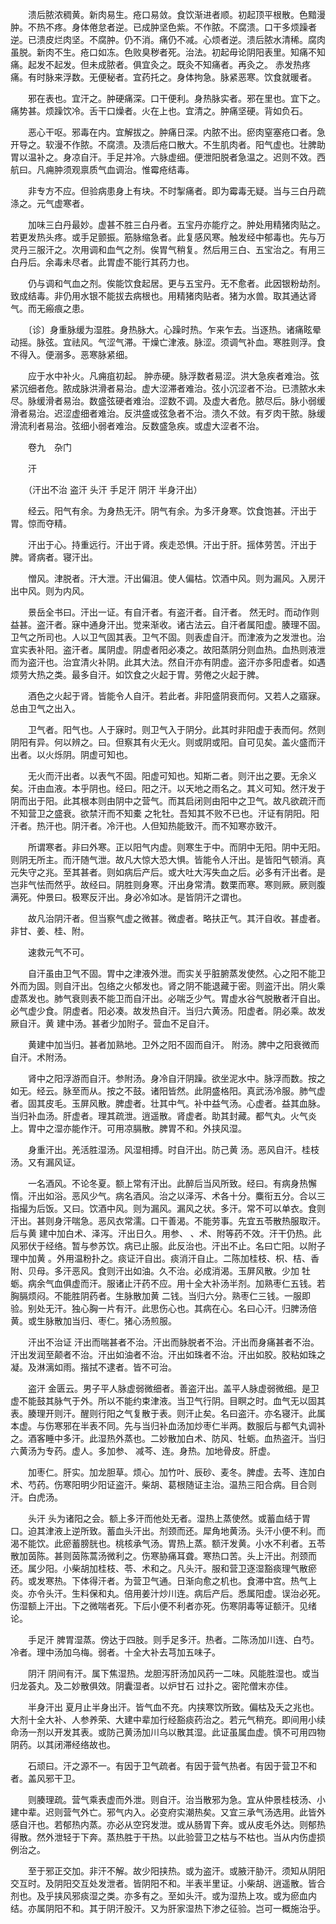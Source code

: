 <!-- { "loadSidebar": true } -->
　　溃后脓浓稠黄。新肉易生。疮口易敛。食饮渐进者顺。初起顶平根散。色黯漫肿。不热不疼。身体倦怠者逆。已成肿坚色紫。不作脓。不腐溃。口干多烦躁者逆。已溃皮烂肉坚。不腐肿。仍不消。痛仍不减。心烦者逆。溃后脓水清稀。腐肉虽脱。新肉不生。疮口如冻。色败臭秽者死。治法。初起毋论阴阳表里。知痛不知痛。起发不起发。但未成脓者。俱宜灸之。既灸不知痛者。再灸之。 赤发热疼痛。有时脉来浮数。无便秘者。宜药托之。身体拘急。脉紧恶寒。饮食就暖者。

　　邪在表也。宜汗之。肿硬痛深。口干便利。身热脉实者。邪在里也。宜下之。 痛势甚。烦躁饮冷。舌干口燥者。火在上也。宜清之。肿痛坚硬。背如负石。

　　恶心干呕。邪毒在内。宜解拔之。肿痛日深。内脓不出。瘀肉窒塞疮口者。急开导之。软漫不作脓。不腐溃。及溃后疮口散大。不生肌肉者。阳气虚也。壮脾助胃以温补之。身凉自汗。手足并冷。六脉虚细。便泄阳脱者急温之。迟则不效。西航曰。凡痈肿须观禀质气血调治。惟霉疮结毒。

　　非专方不应。但验病患身上有块。不时掣痛者。即为霉毒无疑。当与三白丹疏涤之。元气虚寒者。

　　加味三白丹最妙。虚甚不胜三白丹者。五宝丹亦能疗之。肿处用精猪肉贴之。若更发热头疼。或手足颤振。筋脉缩急者。此复感风寒。触发经中郁毒也。先与万灵丹三服汗之。次用调和血气之剂。俟胃气稍复。然后用三白、五宝治之。有用三白丹后。余毒未尽者。此胃虚不能行其药力也。

　　仍与调和气血之剂。俟能饮食起居。更与五宝丹。无不愈者。此因银粉劫剂。致成结毒。非仍用水银不能拔去病根也。用精猪肉贴者。猪为水兽。取其通达肾气。而无瘢痕之患。

　　〔诊〕身重脉缓为湿胜。身热脉大。心躁时热。乍来乍去。当逐热。诸痛眩晕动摇。脉弦。宜祛风。气涩气滞。干燥亡津液。脉涩。须调气补血。寒胜则浮。食不得入。便溺多。恶寒脉紧细。

　　应于水中补火。凡痈疽初起。 肿赤硬。脉浮数者易涩。洪大急疾者难治。弦紧沉细者危。脓成脉洪滑者易治。虚大涩滞者难治。弦小沉涩者不治。已溃脓水未尽。脉缓滑者易治。数盛弦硬者难治。涩数不调。及虚大者危。脓尽后。脉小弱缓滑者易治。迟涩虚细者难治。反洪盛或弦急者不治。溃久不敛。有歹肉干脓。脉缓滑流利者易治。弦细小弱者难治。反数盛急疾。或虚大涩者不治。

　　卷九　杂门

　　汗

　　（汗出不治 盗汗 头汗 手足汗 阴汗 半身汗出）

　　经云。阳气有余。为身热无汗。阴气有余。为多汗身寒。饮食饱甚。汗出于胃。惊而夺精。

　　汗出于心。持重远行。汗出于肾。疾走恐惧。汗出于肝。摇体劳苦。汗出于脾。肾病者。寝汗出。

　　憎风。津脱者。汗大泄。汗出偏沮。使人偏枯。饮酒中风。则为漏风。入房汗出中风。则为内风。

　　景岳全书曰。汗出一证。有自汗者。有盗汗者。自汗者。 然无时。而动作则益甚。盗汗者。寐中通身汗出。觉来渐收。诸古法云。自汗者属阳虚。腠理不固。卫气之所司也。人以卫气固其表。卫气不固。则表虚自汗。而津液为之发泄也。治宜实表补阳。盗汗者。属阴虚。阴虚者阳必凑之。故阳蒸阴分则血热。血热则液泄而为盗汗也。治宜清火补阴。此其大法。然自汗亦有阴虚。盗汗亦多阳虚者。如遇烦劳大热之类。最多自汗。如饮食之火起于胃。劳倦之火起于脾。

　　酒色之火起于肾。皆能令人自汗。若此者。非阳盛阴衰而何。又若人之寤寐。总由卫气之出入。

　　卫气者。阳气也。人于寐时。则卫气入于阴分。此其时非阳虚于表而何。然则阴阳有异。何以辨之。曰。但察其有火无火。则或阴或阳。自可见矣。盖火盛而汗出者。以火烁阴。阴虚可知也。

　　无火而汗出者。以表气不固。阳虚可知也。知斯二者。则汗出之要。无余义矣。汗由血液。本乎阴也。经曰。阳之汗。以天地之雨名之。其义可知。然汗发于阴而出于阳。此其根本则由阴中之营气。而其启闭则由阳中之卫气。故凡欲疏汗而不知营卫之盛衰。欲禁汗而不知橐 之牝牡。吾知其不败不已也。汗证有阴阳。阳汗者。热汗也。阴汗者。冷汗也。人但知热能致汗。而不知寒亦致汗。

　　所谓寒者。非曰外寒。正以阳气内虚。则寒生于中。而阴中无阳。阴中无阳。则阴无所主。而汗随气泄。故凡大惊大恐大惧。皆能令人汗出。是皆阳气顿消。真元失守之兆。至其甚者。则如病后产后。或大吐大泻失血之后。必多有汗出者。是岂非气怯而然乎。故经曰。阴胜则身寒。汗出身常清。数栗而寒。寒则厥。厥则腹满死。仲景曰。极寒反汗出。身必冷如冰。是皆阴汗之谓也。

　　故凡治阴汗者。但当察气虚之微甚。微虚者。略扶正气。其汗自收。甚虚者。非甘、姜、桂、附。

　　速救元气不可。

　　自汗虽由卫气不固。胃中之津液外泄。而实关乎脏腑蒸发使然。心之阳不能卫外而为固。则自汗出。包络之火郁发也。肾之阴不能退藏于密。则盗汗出。阴火乘虚蒸发也。肺气衰则表不能卫而自汗出。必喘乏少气。胃虚水谷气脱散者汗自出。必气虚少食。阴虚者。阳必凑。故发热自汗。当归六黄汤。阳虚者。阴必乘。故发厥自汗。黄 建中汤。甚者少加附子。营血不足自汗。

　　黄建中加当归。甚者加熟地。卫外之阳不固而自汗。 附汤。脾中之阳衰微而自汗。术附汤。

　　肾中之阳浮游而自汗。参附汤。身冷自汗阴躁。欲坐泥水中。脉浮而数。按之如无。经云。脉至而从。按之不鼓。诸阳皆然。此阴盛格阳。真武汤冷服。肺气虚者。固其皮毛。玉屏风散。脾虚者。壮其中气。补中益气汤。心虚者。益其血脉。当归补血汤。肝虚者。理其疏泄。逍遥散。肾虚者。助其封藏。都气丸。火气炎上。胃中之湿亦能作汗。可用凉膈散。脾胃不和。外挟风湿。

　　身重汗出。羌活胜湿汤。风湿相搏。时自汗出。防己黄 汤。恶风自汗。桂枝汤。又有漏风证。

　　一名酒风。不论冬夏。额上常有汗出。此醉后当风所致。经曰。有病身热懈惰。汗出如浴。恶风少气。病名酒风。治之以泽泻、术各十分。麋衔五分。合以三指撮为后饭。又曰。饮酒中风。则为漏风。漏风之状。多汗。常不可以单衣。食则汗出。甚则身汗喘急。恶风衣常濡。口干善渴。不能劳事。先宜五苓散热服取汗。后与黄 建中加白术、泽泻。汗出日久。用参、 、术、附等药不效。汗干仍热。此风邪伏于经络。暂与参苏饮。病已止服。此反治也。汗出不止。名曰亡阳。以附子理中加黄 。外用温粉扑之。痰证汗自出。痰消汗自止。二陈加桂枝、枳、桔、香附、贝母。多汗恶风。食则汗出如油。久不治。必成消渴。玉屏风散。少加 牡蛎。病余气血俱虚而汗。服诸止汗药不应。用十全大补汤半剂。加熟枣仁五钱。若胸膈烦闷。不能胜阴药者。生脉散加黄 二钱。当归六分。熟枣仁三钱。一服即验。别处无汗。独心胸一片有汗。此思伤心也。其病在心。名曰心汗。归脾汤倍黄。或生脉散加当归、枣仁。猪心汤煎服。

　　汗出不治证 汗出而喘甚者不治。汗出而脉脱者不治。汗出而身痛甚者不治。汗出发润至颠者不治。汗出如油者不治。汗出如珠者不治。汗出如胶。胶粘如珠之凝。及淋漓如雨。揩拭不逮者。皆不可治。

　　盗汗 金匮云。男子平人脉虚弱微细者。善盗汗出。盖平人脉虚弱微细。是卫虚不能鼓其脉气于外。所以不能约束津液。当卫气行阴。目瞑之时。血气无以固其表。腠理开则汗。醒则行阳之气复散于表。则汗止矣。名曰盗汗。亦名寝汗。此属本虚。与伤寒邪在半表不同。先与当归补血汤加炒枣仁半两。数服后与都气丸调补之。酒客睡中多汗。此湿热外蒸也。二妙散加白术、防风、牡蛎。血热盗汗。当归六黄汤为专药。虚人。多加参、 减芩、连。身热。加地骨皮。肝虚。

　　加枣仁。肝实。加龙胆草。烦心。加竹叶、辰砂、麦冬。脾虚。去芩、连加白术、芍药。伤寒阳明少阳证盗汗。柴胡、葛根随证主治。温热三阳合病。目合则汗。白虎汤。

　　头汗 头为诸阳之会。额上多汗而他处无者。湿热上蒸使然。或蓄血结于胃口。迫其津液上逆所致。蓄血头汗出。剂颈而还。犀角地黄汤。头汗小便不利。而渴不能饮。此瘀蓄膀胱也。桃核承气汤。胃热上蒸。额汗发黄。小水不利者。五苓散加茵陈。甚则茵陈蒿汤微利之。伤寒胁痛耳聋。寒热口苦。头上汗出。剂颈而还。属少阳。小柴胡加桂枝、苓、术和之。凡头汗。服和营卫逐湿豁痰理气散瘀药。或发寒热。下体得汗者。为营卫气通。日渐向愈之机也。食滞中宫。热气上炎。亦令头汗。生料保和丸。倍用姜汁炒川连。病后产后。悉属阳虚。误治必死。伤湿额上汗出。下之微喘者死。下后小便不利者亦死。伤寒阴毒等证额汗。见绪论。

　　手足汗 脾胃湿蒸。傍达于四肢。则手足多汗。热者。二陈汤加川连、白芍。冷者。理中汤加乌梅。弱者。十全大补去芎加五味子。

　　阴汗 阴间有汗。属下焦湿热。龙胆泻肝汤加风药一二味。风能胜湿也。或当归龙荟丸。及二妙散俱效。阴囊湿者。以炉甘石 过扑之。密陀僧末亦佳。

　　半身汗出 夏月止半身出汗。皆气血不充。内挟寒饮所致。偏枯及夭之兆也。大剂十全大补、人参养荣、大建中辈加行经豁痰药治之。若元气稍充。即间用小续命汤一剂以开发其表。或防己黄汤加川乌以散其湿。此证虽属血虚。慎不可用四物阴药。以其闭滞经络故也。

　　石顽曰。汗之源不一。有因于卫气疏者。有因于营气热者。有因于营卫不和者。盖风邪干卫。

　　则腠理疏。营气乘表虚而外泄。则自汗。治当散邪为急。宜从仲景桂枝汤、小建中辈。迟则营气外亡。邪气内入。必变府实潮热矣。又宜三承气汤选用。此皆外感自汗也。若郁热内蒸。亦必从空窍发泄。或从肠胃下奔。或从皮毛外达。则郁热得散。然外泄轻于下奔。蒸热胜于干热。以此验营卫之枯与不枯也。当从内伤虚损例治之。

　　至于邪正交加。非汗不解。故少阳挟热。或为盗汗。或腋汗胁汗。须知从阴阳交互时。及阴阳交互处发泄者。皆阴阳不和。半表半里证。小柴胡、逍遥散。皆合剂也。及乎挟风邪痰湿之类。亦多有之。至如头汗。或为湿热上攻。或为瘀血内结。亦属阴阳不和。其于阴汗股汗。又为肝家湿热下渗之征验。岂可一概施治乎。

